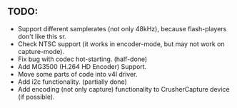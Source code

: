 ## TODO: ##

  * Support different samplerates (not only 48kHz), because flash-players don't like this sr.
  * Check NTSC support (it works in encoder-mode, but may not work on capture-mode).
  * Fix bug with codec hot-starting. (half-done)
  * Add MG3500 (H.264 HD Encoder) Support.
  * Move some parts of code into v4l driver.
  * Add i2c functionality. (partially done)
  * Add encoding (not only capture) functionality to CrusherCapture device (if possible).
